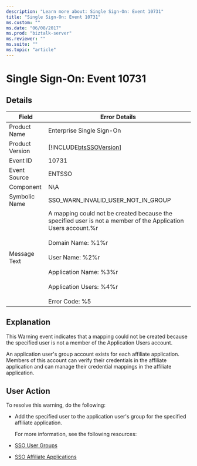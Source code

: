 ```yaml
---
description: "Learn more about: Single Sign-On: Event 10731"
title: "Single Sign-On: Event 10731"
ms.custom: ""
ms.date: "06/08/2017"
ms.prod: "biztalk-server"
ms.reviewer: ""
ms.suite: ""
ms.topic: "article"
---
```

# Single Sign-On: Event 10731
## Details  

| Field | Error Details |
|-----------------|---------------------------------------------------------------------------------------------------------------------------------------------------------------------------------------------------------------------------------------------------------------------------|
|  Product Name   |                                                                                                                         Enterprise Single Sign-On                                                                                                                         |
| Product Version |                                                                                                        [!INCLUDE[btsSSOVersion](../includes/btsssoversion-md.md)]                                                                                                         |
|    Event ID     |                                                                                                                                   10731                                                                                                                                   |
|  Event Source   |                                                                                                                                  ENTSSO                                                                                                                                   |
|    Component    |                                                                                                                                    N\A                                                                                                                                    |
|  Symbolic Name  |                                                                                                                    SSO_WARN_INVALID_USER_NOT_IN_GROUP                                                                                                                     |
|  Message Text   | A mapping could not be created because the specified user is not a member of the Application Users account.%r<br /><br /> Domain Name: %1%r<br /><br /> User Name: %2%r<br /><br /> Application Name: %3%r<br /><br /> Application Users: %4%r<br /><br /> Error Code: %5 |

## Explanation  
 This Warning event indicates that a mapping could not be created because the specified user is not a member of the Application Users account.  

 An application user's group account exists for each affiliate application. Members of this account can verify their credentials in the affiliate application and can manage their credential mappings in the affiliate application.  

## User Action  
 To resolve this warning, do the following:  

- Add the specified user to the application user's group for the specified affiliate application.  

  For more information, see the following resources:  

- [SSO User Groups](../core/sso-user-groups.md)  

- [SSO Affiliate Applications](../core/sso-affiliate-applications.md)
